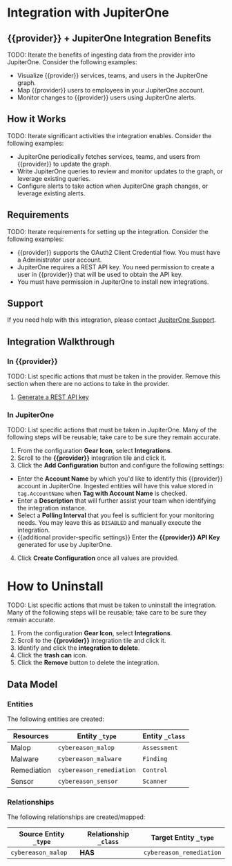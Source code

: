 # Integration with JupiterOne

## {{provider}} + JupiterOne Integration Benefits

TODO: Iterate the benefits of ingesting data from the provider into JupiterOne.
Consider the following examples:

- Visualize {{provider}} services, teams, and users in the JupiterOne graph.
- Map {{provider}} users to employees in your JupiterOne account.
- Monitor changes to {{provider}} users using JupiterOne alerts.

## How it Works

TODO: Iterate significant activities the integration enables. Consider the
following examples:

- JupiterOne periodically fetches services, teams, and users from {{provider}}
  to update the graph.
- Write JupiterOne queries to review and monitor updates to the graph, or
  leverage existing queries.
- Configure alerts to take action when JupiterOne graph changes, or leverage
  existing alerts.

## Requirements

TODO: Iterate requirements for setting up the integration. Consider the
following examples:

- {{provider}} supports the OAuth2 Client Credential flow. You must have a
  Administrator user account.
- JupiterOne requires a REST API key. You need permission to create a user in
  {{provider}} that will be used to obtain the API key.
- You must have permission in JupiterOne to install new integrations.

## Support

If you need help with this integration, please contact
[JupiterOne Support](https://support.jupiterone.io).

## Integration Walkthrough

### In {{provider}}

TODO: List specific actions that must be taken in the provider. Remove this
section when there are no actions to take in the provider.

1. [Generate a REST API key](https://example.com/docs/generating-api-keys)

### In JupiterOne

TODO: List specific actions that must be taken in JupiterOne. Many of the
following steps will be reusable; take care to be sure they remain accurate.

1. From the configuration **Gear Icon**, select **Integrations**.
2. Scroll to the **{{provider}}** integration tile and click it.
3. Click the **Add Configuration** button and configure the following settings:

- Enter the **Account Name** by which you'd like to identify this {{provider}}
  account in JupiterOne. Ingested entities will have this value stored in
  `tag.AccountName` when **Tag with Account Name** is checked.
- Enter a **Description** that will further assist your team when identifying
  the integration instance.
- Select a **Polling Interval** that you feel is sufficient for your monitoring
  needs. You may leave this as `DISABLED` and manually execute the integration.
- {{additional provider-specific settings}} Enter the **{{provider}} API Key**
  generated for use by JupiterOne.

4. Click **Create Configuration** once all values are provided.

# How to Uninstall

TODO: List specific actions that must be taken to uninstall the integration.
Many of the following steps will be reusable; take care to be sure they remain
accurate.

1. From the configuration **Gear Icon**, select **Integrations**.
2. Scroll to the **{{provider}}** integration tile and click it.
3. Identify and click the **integration to delete**.
4. Click the **trash can** icon.
5. Click the **Remove** button to delete the integration.

<!-- {J1_DOCUMENTATION_MARKER_START} -->
<!--
********************************************************************************
NOTE: ALL OF THE FOLLOWING DOCUMENTATION IS GENERATED USING THE
"j1-integration document" COMMAND. DO NOT EDIT BY HAND! PLEASE SEE THE DEVELOPER
DOCUMENTATION FOR USAGE INFORMATION:

https://github.com/JupiterOne/sdk/blob/master/docs/integrations/development.md
********************************************************************************
-->

## Data Model

### Entities

The following entities are created:

| Resources   | Entity `_type`           | Entity `_class` |
| ----------- | ------------------------ | --------------- |
| Malop       | `cybereason_malop`       | `Assessment`    |
| Malware     | `cybereason_malware`     | `Finding`       |
| Remediation | `cybereason_remediation` | `Control`       |
| Sensor      | `cybereason_sensor`      | `Scanner`       |

### Relationships

The following relationships are created/mapped:

| Source Entity `_type` | Relationship `_class` | Target Entity `_type`    |
| --------------------- | --------------------- | ------------------------ |
| `cybereason_malop`    | **HAS**               | `cybereason_remediation` |

<!--
********************************************************************************
END OF GENERATED DOCUMENTATION AFTER BELOW MARKER
********************************************************************************
-->
<!-- {J1_DOCUMENTATION_MARKER_END} -->
